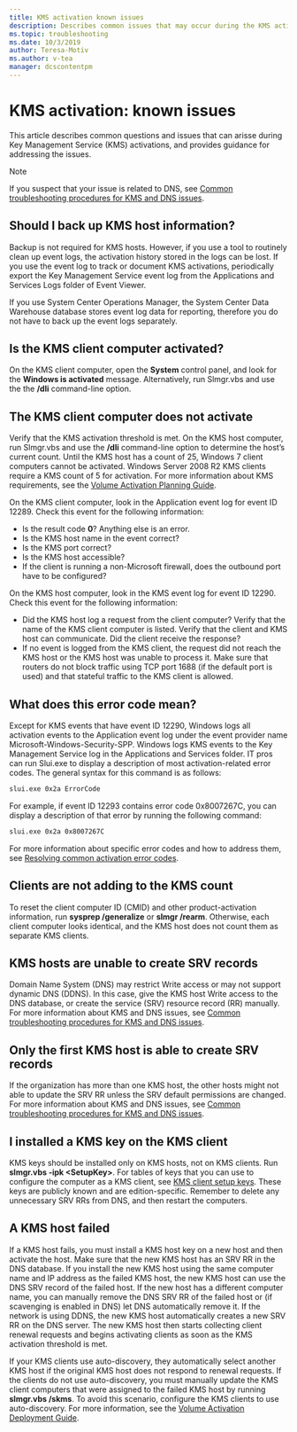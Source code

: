 ```yaml
---
title: KMS activation known issues
description: Describes common issues that may occur during the KMS activation process, and provides resolutions and guidance
ms.topic: troubleshooting
ms.date: 10/3/2019
author: Teresa-Motiv
ms.author: v-tea
manager: dcscontentpm
---
```


# KMS activation: known issues

This article describes common questions and issues that can arisse during Key Management Service (KMS) activations, and provides guidance for addressing the issues.

> [!NOTE]
> If you suspect that your issue is related to DNS, see [Common troubleshooting procedures for KMS and DNS issues](common-troubleshooting-procedures-kms-dns.md).

## Should I back up KMS host information?

Backup is not required for KMS hosts. However, if you use a tool to routinely clean up event logs, the activation history stored in the logs can be lost. If you use the event log to track or document KMS activations, periodically export the Key Management Service event log from the Applications and Services Logs folder of Event Viewer.

If you use System Center Operations Manager, the System Center Data Warehouse database stores event log data for reporting, therefore you do not have to back up the event logs separately.

## Is the KMS client computer activated?

On the KMS client computer, open the **System** control panel, and look for the **Windows is activated** message. Alternatively, run Slmgr.vbs and use the the **/dli** command-line option.

## The KMS client computer does not activate

Verify that the KMS activation threshold is met. On the KMS host computer, run Slmgr.vbs and use the **/dli** command-line option to determine the host’s current count. Until the KMS host has a count of 25, Windows 7 client computers cannot be activated. Windows Server 2008 R2 KMS clients require a KMS count of 5 for activation. For more information about KMS requirements, see the [Volume Activation Planning Guide](/previous-versions/tn-archive/dd878528(v=technet.10)).

On the KMS client computer, look in the Application event log for event ID 12289. Check this event for the following information:

- Is the result code **0**? Anything else is an error.
- Is the KMS host name in the event correct?
- Is the KMS port correct?
- Is the KMS host accessible?
- If the client is running a non-Microsoft firewall, does the outbound port have to be configured?

On the KMS host computer, look in the KMS event log for event ID 12290. Check this event for the following information:

- Did the KMS host log a request from the client computer? Verify that the name of the KMS client computer is listed. Verify that the client and KMS host can communicate. Did the client receive the response?
- If no event is logged from the KMS client, the request did not reach the KMS host or the KMS host was unable to process it. Make sure that routers do not block traffic using TCP port 1688 (if the default port is used) and that stateful traffic to the KMS client is allowed.

## What does this error code mean?

Except for KMS events that have event ID 12290, Windows logs all activation events to the Application event log under the event provider name Microsoft-Windows-Security-SPP. Windows logs KMS events to the Key Management Service log in the Applications and Services folder. IT pros can run Slui.exe to display a description of most activation-related error codes. The general syntax for this command is as follows:

```cmd
slui.exe 0x2a ErrorCode
```

For example, if event ID 12293 contains error code 0x8007267C, you can display a description of that error by running the following command:

```cmd
slui.exe 0x2a 0x8007267C
```

For more information about specific error codes and how to address them, see [Resolving common activation error codes](activation-error-codes.md).

## Clients are not adding to the KMS count

To reset the client computer ID (CMID) and other product-activation information, run **sysprep /generalize** or **slmgr /rearm**. Otherwise, each client computer looks identical, and the KMS host does not count them as separate KMS clients.

## KMS hosts are unable to create SRV records

Domain Name System (DNS) may restrict Write access or may not support dynamic DNS (DDNS). In this case, give the KMS host Write access to the DNS database, or create the service (SRV) resource record (RR) manually. For more information about KMS and DNS issues, see [Common troubleshooting procedures for KMS and DNS issues](common-troubleshooting-procedures-kms-dns.md).

## Only the first KMS host is able to create SRV records

If the organization has more than one KMS host, the other hosts might not able to update the SRV RR unless the SRV default permissions are changed. For more information about KMS and DNS issues, see [Common troubleshooting procedures for KMS and DNS issues](common-troubleshooting-procedures-kms-dns.md).

## I installed a KMS key on the KMS client

KMS keys should be installed only on KMS hosts, not on KMS clients. Run **slmgr.vbs -ipk &lt;SetupKey&gt;**. For tables of keys that you can use to configure the computer as a KMS client, see [KMS client setup keys](KMSclientkeys.md). These keys are publicly known and are edition-specific. Remember to delete any unnecessary SRV RRs from DNS, and then restart the computers.

## A KMS host failed

If a KMS host fails, you must install a KMS host key on a new host and then activate the host. Make sure that the new KMS host has an SRV RR in the DNS database. If you install the new KMS host using the same computer name and IP address as the failed KMS host, the new KMS host can use the DNS SRV record of the failed host. If the new host has a different computer name, you can manually remove the DNS SRV RR of the failed host or (if scavenging is enabled in DNS) let DNS automatically remove it. If the network is using DDNS, the new KMS host automatically creates a new SRV RR on the DNS server. The new KMS host then starts collecting client renewal requests and begins activating clients as soon as the KMS activation threshold is met.

If your KMS clients use auto-discovery, they automatically select another KMS host if the original KMS host does not respond to renewal requests. If the clients do not use auto-discovery, you must manually update the KMS client computers that were assigned to the failed KMS host by running **slmgr.vbs /skms**. To avoid this scenario, configure the KMS clients to use auto-discovery. For more information, see the [Volume Activation Deployment Guide](/previous-versions/tn-archive/dd772269(v=technet.10)).
